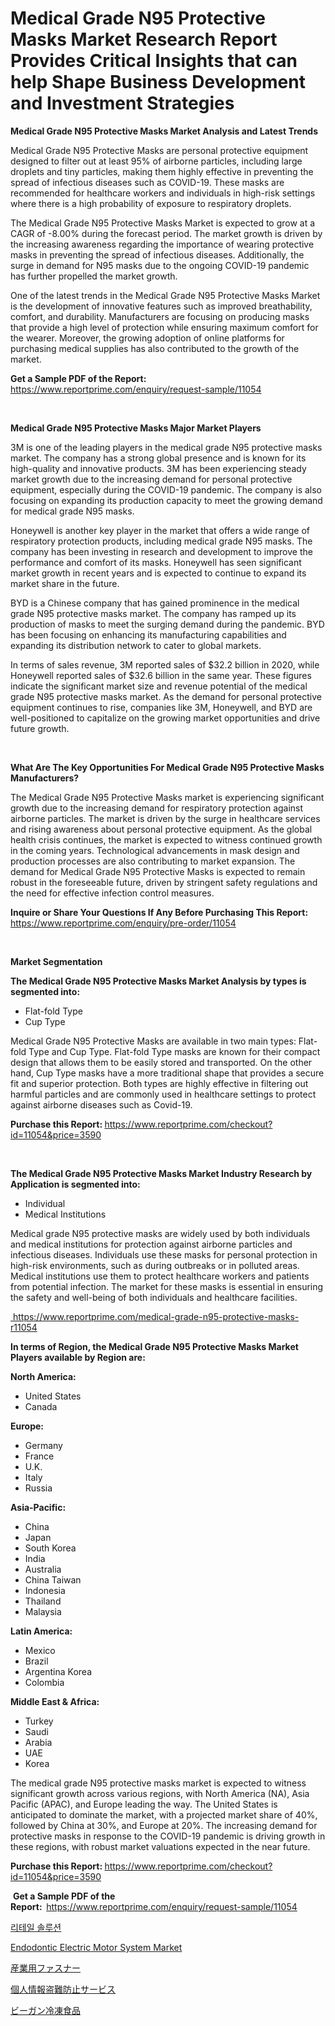 <p><h1>Medical Grade N95 Protective Masks Market Research Report Provides Critical Insights that can help Shape Business Development and Investment Strategies</h1></p><p><strong>Medical Grade N95 Protective Masks Market Analysis and Latest Trends</strong></p>
<p><p>Medical Grade N95 Protective Masks are personal protective equipment designed to filter out at least 95% of airborne particles, including large droplets and tiny particles, making them highly effective in preventing the spread of infectious diseases such as COVID-19. These masks are recommended for healthcare workers and individuals in high-risk settings where there is a high probability of exposure to respiratory droplets.</p><p>The Medical Grade N95 Protective Masks Market is expected to grow at a CAGR of -8.00% during the forecast period. The market growth is driven by the increasing awareness regarding the importance of wearing protective masks in preventing the spread of infectious diseases. Additionally, the surge in demand for N95 masks due to the ongoing COVID-19 pandemic has further propelled the market growth.</p><p>One of the latest trends in the Medical Grade N95 Protective Masks Market is the development of innovative features such as improved breathability, comfort, and durability. Manufacturers are focusing on producing masks that provide a high level of protection while ensuring maximum comfort for the wearer. Moreover, the growing adoption of online platforms for purchasing medical supplies has also contributed to the growth of the market.</p></p>
<p><strong>Get a Sample PDF of the Report:&nbsp;</strong> <a href="https://www.reportprime.com/enquiry/request-sample/11054">https://www.reportprime.com/enquiry/request-sample/11054</a></p>
<p>&nbsp;</p>
<p><strong>Medical Grade N95 Protective Masks Major Market Players</strong></p>
<p><p>3M is one of the leading players in the medical grade N95 protective masks market. The company has a strong global presence and is known for its high-quality and innovative products. 3M has been experiencing steady market growth due to the increasing demand for personal protective equipment, especially during the COVID-19 pandemic. The company is also focusing on expanding its production capacity to meet the growing demand for medical grade N95 masks.</p><p>Honeywell is another key player in the market that offers a wide range of respiratory protection products, including medical grade N95 masks. The company has been investing in research and development to improve the performance and comfort of its masks. Honeywell has seen significant market growth in recent years and is expected to continue to expand its market share in the future.</p><p>BYD is a Chinese company that has gained prominence in the medical grade N95 protective masks market. The company has ramped up its production of masks to meet the surging demand during the pandemic. BYD has been focusing on enhancing its manufacturing capabilities and expanding its distribution network to cater to global markets.</p><p>In terms of sales revenue, 3M reported sales of $32.2 billion in 2020, while Honeywell reported sales of $32.6 billion in the same year. These figures indicate the significant market size and revenue potential of the medical grade N95 protective masks market. As the demand for personal protective equipment continues to rise, companies like 3M, Honeywell, and BYD are well-positioned to capitalize on the growing market opportunities and drive future growth.</p></p>
<p>&nbsp;</p>
<p><strong>What Are The Key Opportunities For Medical Grade N95 Protective Masks Manufacturers?</strong></p>
<p><p>The Medical Grade N95 Protective Masks market is experiencing significant growth due to the increasing demand for respiratory protection against airborne particles. The market is driven by the surge in healthcare services and rising awareness about personal protective equipment. As the global health crisis continues, the market is expected to witness continued growth in the coming years. Technological advancements in mask design and production processes are also contributing to market expansion. The demand for Medical Grade N95 Protective Masks is expected to remain robust in the foreseeable future, driven by stringent safety regulations and the need for effective infection control measures.</p></p>
<p><strong>Inquire or Share Your Questions If Any Before Purchasing This Report:</strong> <a href="https://www.reportprime.com/enquiry/pre-order/11054">https://www.reportprime.com/enquiry/pre-order/11054</a></p>
<p>&nbsp;</p>
<p><strong>Market Segmentation</strong></p>
<p><strong>The Medical Grade N95 Protective Masks Market Analysis by types is segmented into:</strong></p>
<p><ul><li>Flat-fold Type</li><li>Cup Type</li></ul></p>
<p><p>Medical Grade N95 Protective Masks are available in two main types: Flat-fold Type and Cup Type. Flat-fold Type masks are known for their compact design that allows them to be easily stored and transported. On the other hand, Cup Type masks have a more traditional shape that provides a secure fit and superior protection. Both types are highly effective in filtering out harmful particles and are commonly used in healthcare settings to protect against airborne diseases such as Covid-19.</p></p>
<p><strong>Purchase this Report:&nbsp;</strong><a href="https://www.reportprime.com/checkout?id=11054&price=3590">https://www.reportprime.com/checkout?id=11054&price=3590</a></p>
<p>&nbsp;</p>
<p><strong>The Medical Grade N95 Protective Masks Market Industry Research by Application is segmented into:</strong></p>
<p><ul><li>Individual</li><li>Medical Institutions</li></ul></p>
<p><p>Medical grade N95 protective masks are widely used by both individuals and medical institutions for protection against airborne particles and infectious diseases. Individuals use these masks for personal protection in high-risk environments, such as during outbreaks or in polluted areas. Medical institutions use them to protect healthcare workers and patients from potential infection. The market for these masks is essential in ensuring the safety and well-being of both individuals and healthcare facilities.</p></p>
<p><a href="https://www.reportprime.com/medical-grade-n95-protective-masks-r11054">&nbsp;https://www.reportprime.com/medical-grade-n95-protective-masks-r11054</a></p>
<p><strong>In terms of Region, the Medical Grade N95 Protective Masks Market Players available by Region are:</strong></p>
<p>
    <p> <strong> North America: </strong>
        <ul>
            <li>United States</li>
            <li>Canada</li>
        </ul>
        </p> 
    <p> <strong> Europe: </strong>
        <ul>
            <li>Germany</li>
            <li>France</li>
            <li>U.K.</li>
            <li>Italy</li>
            <li>Russia</li>
        </ul>
        </p> 
    <p> <strong> Asia-Pacific: </strong>
        <ul>
            <li>China</li>
            <li>Japan</li>
            <li>South Korea</li>
            <li>India</li>
            <li>Australia</li>
            <li>China Taiwan</li>
            <li>Indonesia</li>
            <li>Thailand</li>
            <li>Malaysia</li>
        </ul>
        </p> 
    <p> <strong> Latin America: </strong>
        <ul>
            <li>Mexico</li>
            <li>Brazil</li>
            <li>Argentina Korea</li>
            <li>Colombia</li>
        </ul>
        </p> 
    <p> <strong> Middle East & Africa: </strong>
        <ul>
            <li>Turkey</li>
            <li>Saudi</li>
            <li>Arabia</li>
            <li>UAE</li>
            <li>Korea</li>
        </ul>
    </p>
    </p>
<p><p>The medical grade N95 protective masks market is expected to witness significant growth across various regions, with North America (NA), Asia Pacific (APAC), and Europe leading the way. The United States is anticipated to dominate the market, with a projected market share of 40%, followed by China at 30%, and Europe at 20%. The increasing demand for protective masks in response to the COVID-19 pandemic is driving growth in these regions, with robust market valuations expected in the near future.</p></p>
<p><strong>Purchase this Report: </strong><a href="https://www.reportprime.com/checkout?id=11054&price=3590">https://www.reportprime.com/checkout?id=11054&price=3590</a></p>
<p>&nbsp;<strong>Get a Sample PDF of the Report:&nbsp;&nbsp;</strong><a href="https://www.reportprime.com/enquiry/request-sample/11054">https://www.reportprime.com/enquiry/request-sample/11054</a></p>
<p><strong></strong></p>
<p><p><a href="https://medium.com/@carmellalang1/%EC%86%8C%EB%A7%A4-%EC%86%94%EB%A3%A8%EC%85%98-%EC%8B%9C%EC%9E%A5-%EC%A0%90%EC%9C%A0%EC%9C%A8-%EB%B3%80%ED%99%94-%EB%B0%8F-%EC%8B%9C%EC%9E%A5-%EC%84%B1%EC%9E%A5-%EB%8F%99%ED%96%A5-2024-2031-2d18ba458838">리테일 솔루션</a></p><p><a href="https://github.com/marthawweekle/Market-Research-Report-List-1/blob/main/endodontic-electric-motor-system-market.md">Endodontic Electric Motor System Market</a></p><p><a href="https://github.com/schmahlson/Market-Research-Report-List-1/blob/main/564684080038.md">産業用ファスナー</a></p><p><a href="https://github.com/TerrellConn/Market-Research-Report-List-1/blob/main/811105580039.md">個人情報盗難防止サービス</a></p><p><a href="https://medium.com/@arimuller2009/%E3%83%B4%E3%82%A3%E3%83%BC%E3%82%AC%E3%83%B3%E5%86%B7%E5%87%8D%E9%A3%9F%E5%93%81%E5%B8%82%E5%A0%B4%E3%81%AF-%E5%B8%82%E5%A0%B4%E3%82%B7%E3%82%A7%E3%82%A2-%E5%B8%82%E5%A0%B4%E5%82%BE%E5%90%91-%E5%B8%82%E5%A0%B4%E6%88%90%E9%95%B7%E3%81%AB%E9%96%A2%E3%81%99%E3%82%8B%E6%83%85%E5%A0%B1%E3%82%92%E6%8F%90%E4%BE%9B%E3%81%97%E3%81%BE%E3%81%99-4ddf8d82a1cc">ビーガン冷凍食品</a></p></p>